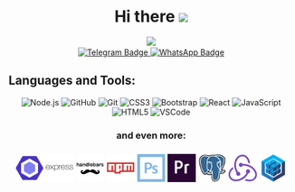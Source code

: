 ### 
<h1 id="header" align="center">
    Hi there
    <img src="https://media.giphy.com/media/hvRJCLFzcasrR4ia7z/giphy.gif" width="30px"/>
</h1>

<!--
<div id="header" align="center">
  <img src="https://media.giphy.com/media/R03zWv5p1oNSQd91EP/giphy.gif" width="300"/>
</div>
-->


<!--
https://media.giphy.com/media/wwg1suUiTbCY8H8vIA/giphy-downsized-large.gif
  <img src="https://img.shields.io/badge/YouTube-red?style=for-the-badge&logo=youtube&logoColor=white" alt="Youtube Badge"/>
  <img src="https://img.shields.io/badge/Twitter-blue?style=for-the-badge&logo=twitter&logoColor=white" alt="Twitter Badge"/>
-->

<!--
<div id="header" align="center">
  <img src="https://media.giphy.com/media/wwg1suUiTbCY8H8vIA/giphy-downsized-large.gif" width="300"/>
</div>

<div id="header" align="center">
  <img src="https://media.giphy.com/media/JqSvF5Och8cOq7Jh5l/giphy.gif" width="300"/>
</div>
-->

<div id="header" align="center">
  <a href="https://t.me/MrIcePea">
    <img src="https://media.giphy.com/media/Q59SaNn2vX1Sb8XIrf/giphy.gif" width="300"/>
  <a />
</div>

<div id="badges" align="center">  
  <a href="https://t.me/MrIcePea">
    <img src="https://img.shields.io/badge/Telegram-blue?style=for-the-badge&logo=telegram&logoColor=brightgreen" alt="Telegram Badge"/>
  <a />
  <a href="https://wa.me/89851915517">
    <img src="https://img.shields.io/badge/WhatsApp-brightgreen?style=for-the-badge&logo=whatsapp&logoColor=white" alt="WhatsApp Badge"/>
  <a />
</div>


<!-- ### <h2> About me: </h2> -->
 
### <h2> Languages and Tools: </h2>
<div>
  <div id="badges" align="center">  
    <img src="https://media.giphy.com/media/kdFc8fubgS31b8DsVu/giphy.gif" alt="Node.js" width="50px" title="Node.js"/>
    <img src="https://media.giphy.com/media/KzJkzjggfGN5Py6nkT/giphy.gif" alt="GitHub" width="50px"/>
    <img src="https://media.giphy.com/media/kH1DBkPNyZPOk0BxrM/giphy.gif" alt="Git" width="50px"/>
    <img src="https://media.giphy.com/media/fsEaZldNC8A1PJ3mwp/giphy.gif" alt="CSS3" width="50px"/>
    <img src="https://media.giphy.com/media/Sr8xDpMwVKOHUWDVRD/giphy.gif" alt="Bootstrap" width="50px"/>
    <img src="https://media.giphy.com/media/eNAsjO55tPbgaor7ma/giphy.gif" alt="React" width="50px"/>
    <img src="https://media.giphy.com/media/ln7z2eWriiQAllfVcn/giphy.gif" alt="JavaScript" width="50px"/>
    <img src="https://media.giphy.com/media/XAxylRMCdpbEWUAvr8/giphy.gif" alt="HTML5" width="50px"/>
    <img src="https://media.giphy.com/media/IdyAQJVN2kVPNUrojM/giphy.gif" alt="VSCode" width="50px"/>
  </div>
  <h3 align="center">
   and even more:
  <h3>
  <div id="badges" align="center">
    <img src="https://raw.githubusercontent.com/devicons/devicon/1119b9f84c0290e0f0b38982099a2bd027a48bf1/icons/eslint/eslint-original.svg" alt="ESLint" width="50px"/>
    <img src="https://raw.githubusercontent.com/devicons/devicon/1119b9f84c0290e0f0b38982099a2bd027a48bf1/icons/express/express-original-wordmark.svg" alt="Express" width="50px"/>
    <img src="https://raw.githubusercontent.com/devicons/devicon/1119b9f84c0290e0f0b38982099a2bd027a48bf1/icons/handlebars/handlebars-original-wordmark.svg" alt="handlebars" width="50px"/>
    <img src="https://raw.githubusercontent.com/devicons/devicon/1119b9f84c0290e0f0b38982099a2bd027a48bf1/icons/npm/npm-original-wordmark.svg" alt="npm" width="50px"/>
    <img src="https://raw.githubusercontent.com/devicons/devicon/1119b9f84c0290e0f0b38982099a2bd027a48bf1/icons/photoshop/photoshop-line.svg" alt="AdobePhotoshop" width="50px"/>
    <img src="https://raw.githubusercontent.com/devicons/devicon/1119b9f84c0290e0f0b38982099a2bd027a48bf1/icons/premierepro/premierepro-plain.svg" alt="Adobe Premiere Pro" width="50px"/>
    <img src="https://raw.githubusercontent.com/devicons/devicon/1119b9f84c0290e0f0b38982099a2bd027a48bf1/icons/postgresql/postgresql-original.svg" alt="postgreSQL" width="50px"/>
    <img src="https://raw.githubusercontent.com/devicons/devicon/1119b9f84c0290e0f0b38982099a2bd027a48bf1/icons/redux/redux-original.svg" alt="Redux" width="50px"/>
    <img src="https://raw.githubusercontent.com/devicons/devicon/1119b9f84c0290e0f0b38982099a2bd027a48bf1/icons/sequelize/sequelize-original.svg" alt="Sequelize" width="50px"/>
  </div>
</div>


<!--
<div id="badges black">
  <a href="https://t.me/MrIcePea">
    <img src="https://img.shields.io/badge/Telegram-black?style=for-the-badge&logo=telegram&logoColor=brightgreen" alt="Telegram Badge Black"/>
  <a />
  <a href="https://wa.me/89851915517">
    <img src="https://img.shields.io/badge/WhatsApp-black?style=for-the-badge&logo=whatsapp&logoColor=brightgreen" alt="WhatsApp Badge"/>
  <a />
</div>
-->

<!--
### 🔎 My Stats:
[![MrIcePea's GitHub stats](https://github-readme-stats.vercel.app/api?username=MrIcePea&count_private=true)](https://github.com/anuraghazra/github-readme-stats)
[![Top Langs](https://github-readme-stats.vercel.app/api/top-langs/?username=MrIcePea&layout=compact&theme=vision-friendly-dark&count_private=true)](https://github.com/anuraghazra/github-readme-stats)
-->



